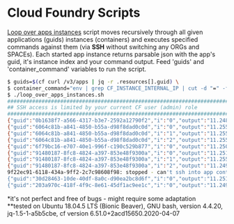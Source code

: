 # Cloud Foundry Scripts
[Loop over apps instances](https://github.com/KrzMar/cf_scripts/blob/main/loop_over_apps_instances.sh) script moves recursively through all given applications (guids) instances (containers) and executes specified commands against them (via **SSH** without switching any ORGs and SPACEs). Each started app instance returns parsable json with the app's guid, it's instance index and your command output. Feed 'guids' and 'container_command' variables to run the script.

```bash
$ guids=$(cf curl /v3/apps | jq -r .resources[].guid) \
$ container_command="env | grep CF_INSTANCE_INTERNAL_IP | cut -d "=" -f 2" \
$ ./loop_over_apps_instances.sh
##########################################################################
## SSH access is limited by your current CF user (admin) role
##########################################################################
{"guid":"0b1638f7-a566-4317-b3e7-2592a12790f2","i":"0","output":"11.248.84.62"}
{"guid":"6064c81b-a841-4850-b55a-d98f8dad0c0d","i":"0","output":"11.255.154.14"}
{"guid":"6064c81b-a841-4850-b55a-d98f8dad0c0d","i":"1","output":"11.255.150.28"}
{"guid":"6064c81b-a841-4850-b55a-d98f8dad0c0d","i":"2","output":"11.255.76.6"}
{"guid":"6f79bc16-e707-40e1-996f-c190c529b877","i":"0","output":"11.250.127.8"}
{"guid":"91480187-8fc8-4824-a397-853e48f9300a","i":"0","output":"11.251.23.7"}
{"guid":"91480187-8fc8-4824-a397-853e48f9300a","i":"1","output":"11.255.151.32"}
{"guid":"91480187-8fc8-4824-a397-853e48f9300a","i":"2","output":"11.249.220.21"}
9f22ec91-6118-434a-9ff2-2c7c98608f98: stopped - can't ssh into app containers
{"guid":"30d28463-10de-40df-8a0c-d90ea2bc8d6f","i":"0","output":"11.251.215.13"}
{"guid":"203a970c-418f-4f9c-8e61-45df1ac9ee1c","i":"0","output":"11.249.119.22"}
```

\*it's not perfect and free of bugs - might require some adaptation  
\*\*tested on Ubuntu 18.04.5 LTS (Bionic Beaver), GNU bash, version 4.4.20, jq-1.5-1-a5b5cbe, cf version 6.51.0+2acd15650.2020-04-07
